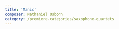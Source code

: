 ```yaml
---
title: 'Manic'
composer: Nathaniel Osborn
category: /premiere-categories/saxophone-quartets
---
```

